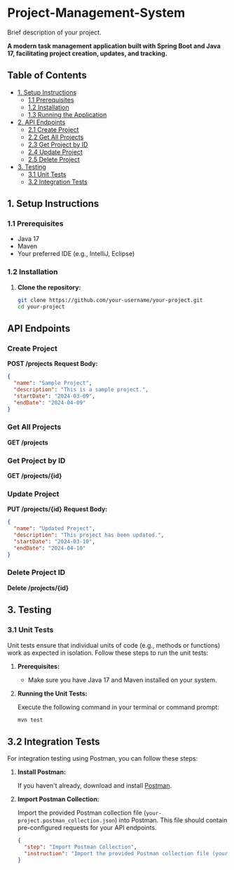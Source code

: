 # Project-Management-System

Brief description of your project.

**A modern task management application built with Spring Boot and Java 17, facilitating project creation, updates, and tracking.**

## Table of Contents

- [1. Setup Instructions](#1-setup-instructions)
  - [1.1 Prerequisites](#11-prerequisites)
  - [1.2 Installation](#12-installation)
  - [1.3 Running the Application](#13-running-the-application)
- [2. API Endpoints](#2-api-endpoints)
  - [2.1 Create Project](#21-create-project)
  - [2.2 Get All Projects](#22-get-all-projects)
  - [2.3 Get Project by ID](#23-get-project-by-id)
  - [2.4 Update Project](#24-update-project)
  - [2.5 Delete Project](#25-delete-project)
- [3. Testing](#3-testing)
  - [3.1 Unit Tests](#31-unit-tests)
  - [3.2 Integration Tests](#32-integration-tests)

## 1. Setup Instructions

### 1.1 Prerequisites

- Java 17
- Maven
- Your preferred IDE (e.g., IntelliJ, Eclipse)

### 1.2 Installation

1. **Clone the repository:**

   ```bash
   git clone https://github.com/your-username/your-project.git
   cd your-project
## API Endpoints

### Create Project

**POST /projects**
**Request Body:**
```json
{
  "name": "Sample Project",
  "description": "This is a sample project.",
  "startDate": "2024-03-09",
  "endDate": "2024-04-09"
}
```
### Get All Projects
**GET /projects**

### Get Project by ID
**GET /projects/{id}**

### Update Project
**PUT /projects/{id}**
**Request Body:**

```json
{
  "name": "Updated Project",
  "description": "This project has been updated.",
  "startDate": "2024-03-10",
  "endDate": "2024-04-10"
}
```
### Delete Project ID
**Delete /projects/{id}**

## 3. Testing

### 3.1 Unit Tests

Unit tests ensure that individual units of code (e.g., methods or functions) work as expected in isolation. Follow these steps to run the unit tests:

1. **Prerequisites:**
   - Make sure you have Java 17 and Maven installed on your system.

2. **Running the Unit Tests:**

   Execute the following command in your terminal or command prompt:

   ```bash
   mvn test

## 3.2 Integration Tests

For integration testing using Postman, you can follow these steps:

1. **Install Postman:**

   If you haven't already, download and install [Postman](https://www.postman.com/).

2. **Import Postman Collection:**

   Import the provided Postman collection file (`your-project.postman_collection.json`) into Postman. This file should contain pre-configured requests for your API endpoints.

   ```json
   {
     "step": "Import Postman Collection",
     "instruction": "Import the provided Postman collection file (your-project.postman_collection.json) into Postman. This file should contain pre-configured requests for your API endpoints."
   }



